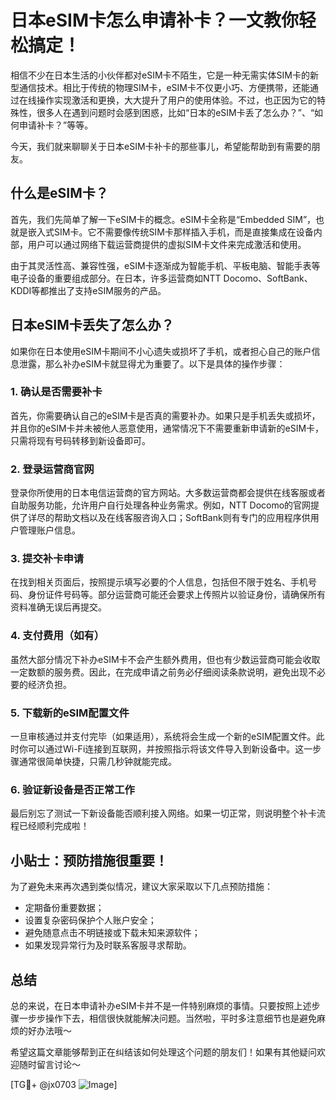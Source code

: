 # 日本eSIM卡怎么申请补卡？一文教你轻松搞定！

相信不少在日本生活的小伙伴都对eSIM卡不陌生，它是一种无需实体SIM卡的新型通信技术。相比于传统的物理SIM卡，eSIM卡不仅更小巧、方便携带，还能通过在线操作实现激活和更换，大大提升了用户的使用体验。不过，也正因为它的特殊性，很多人在遇到问题时会感到困惑，比如“日本的eSIM卡丢了怎么办？”、“如何申请补卡？”等等。

今天，我们就来聊聊关于日本eSIM卡补卡的那些事儿，希望能帮助到有需要的朋友。

## 什么是eSIM卡？

首先，我们先简单了解一下eSIM卡的概念。eSIM卡全称是“Embedded SIM”，也就是嵌入式SIM卡。它不需要像传统SIM卡那样插入手机，而是直接集成在设备内部，用户可以通过网络下载运营商提供的虚拟SIM卡文件来完成激活和使用。

由于其灵活性高、兼容性强，eSIM卡逐渐成为智能手机、平板电脑、智能手表等电子设备的重要组成部分。在日本，许多运营商如NTT Docomo、SoftBank、KDDI等都推出了支持eSIM服务的产品。

## 日本eSIM卡丢失了怎么办？

如果你在日本使用eSIM卡期间不小心遗失或损坏了手机，或者担心自己的账户信息泄露，那么补办eSIM卡就显得尤为重要了。以下是具体的操作步骤：

### 1. 确认是否需要补卡

首先，你需要确认自己的eSIM卡是否真的需要补办。如果只是手机丢失或损坏，并且你的eSIM卡并未被他人恶意使用，通常情况下不需要重新申请新的eSIM卡，只需将现有号码转移到新设备即可。

### 2. 登录运营商官网

登录你所使用的日本电信运营商的官方网站。大多数运营商都会提供在线客服或者自助服务功能，允许用户自行处理各种业务需求。例如，NTT Docomo的官网提供了详尽的帮助文档以及在线客服咨询入口；SoftBank则有专门的应用程序供用户管理账户信息。

### 3. 提交补卡申请

在找到相关页面后，按照提示填写必要的个人信息，包括但不限于姓名、手机号码、身份证件号码等。部分运营商可能还会要求上传照片以验证身份，请确保所有资料准确无误后再提交。

### 4. 支付费用（如有）

虽然大部分情况下补办eSIM卡不会产生额外费用，但也有少数运营商可能会收取一定数额的服务费。因此，在完成申请之前务必仔细阅读条款说明，避免出现不必要的经济负担。

### 5. 下载新的eSIM配置文件

一旦审核通过并支付完毕（如果适用），系统将会生成一个新的eSIM配置文件。此时你可以通过Wi-Fi连接到互联网，并按照指示将该文件导入到新设备中。这一步骤通常很简单快捷，只需几秒钟就能完成。

### 6. 验证新设备是否正常工作

最后别忘了测试一下新设备能否顺利接入网络。如果一切正常，则说明整个补卡流程已经顺利完成啦！

## 小贴士：预防措施很重要！

为了避免未来再次遇到类似情况，建议大家采取以下几点预防措施：
- 定期备份重要数据；
- 设置复杂密码保护个人账户安全；
- 避免随意点击不明链接或下载未知来源软件；
- 如果发现异常行为及时联系客服寻求帮助。

## 总结

总的来说，在日本申请补办eSIM卡并不是一件特别麻烦的事情。只要按照上述步骤一步步操作下去，相信很快就能解决问题。当然啦，平时多注意细节也是避免麻烦的好办法哦～

希望这篇文章能够帮到正在纠结该如何处理这个问题的朋友们！如果有其他疑问欢迎随时留言讨论～ 

[TG💪+ @jx0703 ![Image](https://github.com/user-attachments/assets/dbca1d08-cadb-493c-b0ec-ad6f7a83f270)]